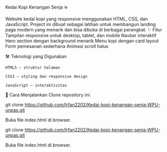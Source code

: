 Kedai Kopi Kenangan Senja ☕

Website kedai kopi yang responsive menggunakan HTML, CSS, dan JavaScript.
Project ini dibuat sebagai latihan untuk membangun landing page modern yang menarik dan bisa dibuka di berbagai perangkat.
✨ Fitur
    Tampilan responsive untuk desktop, tablet, dan mobile
    Navbar interaktif
    Hero section dengan background menarik
    Menu kopi dengan card layout
    Form pemesanan sederhana
    Animasi scroll halus

🛠️ Teknologi yang Digunakan

    HTML5 – struktur halaman

    CSS3 – styling dan responsive design

    JavaScript – interaktivitas



🚀 Cara Menjalankan Clone repository ini:

git clone https://github.com/Irfan2202/Kedai-kopi-kenangan-senja-WPU-unpas.git

Buka file index.html di browser.

git clone https://github.com/Irfan2202/Kedai-kopi-kenangan-senja-WPU-unpas.git

Buka file index.html di browser.
